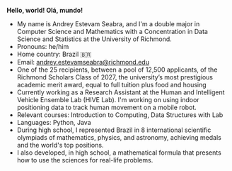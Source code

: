 **Hello, world! Olá, mundo!**
- My name is Andrey Estevam Seabra, and I'm a double major in Computer Science and Mathematics with a Concentration in Data Science and Statistics at the University of Richmond.
- Pronouns: he/him
- Home country: Brazil 🇧🇷
- Email: andrey.estevamseabra@richmond.edu
- One of the 25 recipients, between a pool of 12,500 applicants, of the Richmond Scholars Class of 2027, the university’s most prestigious academic merit award, equal to full tuition plus food and housing
- Currently working as a Research Assistant at the Human and Intelligent Vehicle Ensemble Lab (HIVE Lab). I'm working on using indoor positioning data to track human movement on a mobile robot.
- Relevant courses: Introduction to Computing, Data Structures with Lab
- Languages: Python, Java
- During high school, I represented Brazil in 8 international scientific olympiads of mathematics, physics, and astronomy, achieving medals and the world's top positions.
- I also developed, in high school, a mathematical formula that presents how to use the sciences for real-life problems.

<!---
andreyestevam/andreyestevam is a ✨ special ✨ repository because its `README.md` (this file) appears on your GitHub profile.
You can click the Preview link to take a look at your changes.
--->
